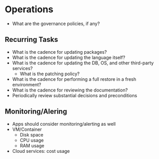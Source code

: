 # Operations

- What are the governance policies, if any?

## Recurring Tasks

- What is the cadence for updating packages?
- What is the cadence for updating the language itself?
- What is the cadence for updating the DB, OS, and other third-party services?
    - What is the patching policy?
- What is the cadence for performing a full restore in a fresh environment?
- What is the cadence for reviewing the documentation?
- Periodically review substantial decisions and preconditions

## Monitoring/Alering

- Apps should consider monitoring/alerting as well
- VM/Container
    - Disk space
    - CPU usage
    - RAM usage
- Cloud services: cost usage

